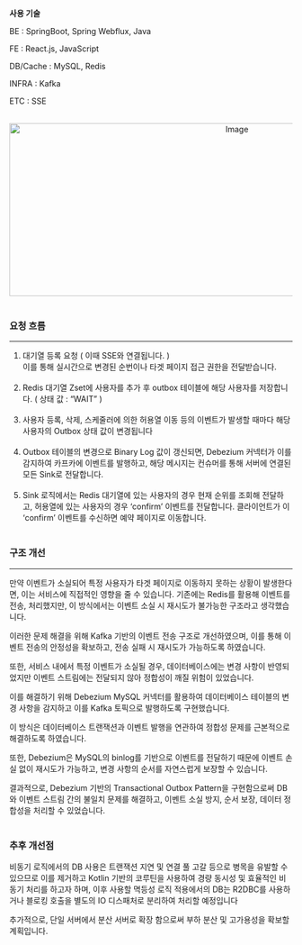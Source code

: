 **사용 기술**

BE : SpringBoot, Spring Webflux, Java

FE : React.js, JavaScript

DB/Cache : MySQL, Redis

INFRA : Kafka

ETC : SSE <br><br>

<p align="center"><img width="794" height="307" alt="Image" src="https://github.com/user-attachments/assets/27018eed-4c3b-4814-b588-c5e77715c6bd" /><br><br>

### 요청 흐름

---

1. 대기열 등록 요청 ( 이때 SSE와 연결됩니다. ) <br>
이를 통해 실시간으로 변경된 순번이나 타겟 페이지 접근 권한을 전달받습니다.<br><br>
2. Redis 대기열 Zset에 사용자를 추가 후 outbox 테이블에 해당 사용자를 저장합니다. ( 상태 값 : “WAIT” )<br><br>
3. 사용자 등록, 삭제, 스케줄러에 의한 허용열 이동 등의 이벤트가 발생할 때마다 해당 사용자의 Outbox 상태 값이 변경됩니다<br><br>
4. Outbox 테이블의 변경으로 Binary Log 값이 갱신되면, Debezium 커넥터가 이를 감지하여 카프카에 이벤트를 발행하고, 해당 메시지는 컨슈머를 통해 서버에 연결된 모든 Sink로 전달합니다.<br><br>
5. Sink 로직에서는 Redis 대기열에 있는 사용자의 경우 현재 순위를 조회해 전달하고, 허용열에 있는 사용자의 경우 ‘confirm’ 이벤트를 전달합니다. 클라이언트가 이 ‘confirm’ 이벤트를 수신하면 예약 페이지로 이동합니다.<br><br>

### 구조 개선
---

만약 이벤트가 소실되어 특정 사용자가 타겟 페이지로 이동하지 못하는 상황이 발생한다면, 이는 서비스에 직접적인 영향을 줄 수 있습니다. 기존에는 Redis를 활용해 이벤트를 전송, 처리했지만, 이 방식에서는 이벤트 소실 시 재시도가 불가능한 구조라고 생각했습니다.

이러한 문제 해결을 위해 Kafka 기반의 이벤트 전송 구조로 개선하였으며, 이를 통해 이벤트 전송의 안정성을 확보하고, 전송 실패 시 재시도가 가능하도록 하였습니다.

또한, 서비스 내에서 특정 이벤트가 소실될 경우, 데이터베이스에는 변경 사항이 반영되었지만 이벤트 스트림에는 전달되지 않아 정합성이 깨질 위험이 있었습니다. 

이를 해결하기 위해 Debezium MySQL 커넥터를 활용하여 데이터베이스 테이블의 변경 사항을 감지하고 이를 Kafka 토픽으로 발행하도록 구현했습니다. 

이 방식은 데이터베이스 트랜잭션과 이벤트 발행을 연관하여 정합성 문제를 근본적으로 해결하도록 하였습니다.

또한, Debezium은 MySQL의 binlog를 기반으로 이벤트를 전달하기 때문에 이벤트 손실 없이 재시도가 가능하고, 변경 사항의 순서를 자연스럽게 보장할 수 있습니다.

결과적으로, Debezium 기반의 Transactional Outbox Pattern을 구현함으로써 DB와 이벤트 스트림 간의 불일치 문제를 해결하고, 이벤트 소실 방지, 순서 보장, 데이터 정합성을 처리할 수 있었습니다.<br><br>

### 추후 개선점
비동기 로직에서의 DB 사용은 트랜잭션 지연 및 연결 풀 고갈 등으로 병목을 유발할 수 있으므로 이를 제거하고 Kotlin 기반의 코루틴을 사용하여 경량 동시성 및 효율적인 비동기 처리를 하고자 하며, 이후 사용할 멱등성 로직 적용에서의 DB는 R2DBC를 사용하거나 블로킹 호출을 별도의 IO 디스패처로 분리하여 처리할 예정입니다  

추가적으로, 단일 서버에서 분산 서버로 확장 함으로써 부하 분산 및 고가용성을 확보할 계획입니다.
